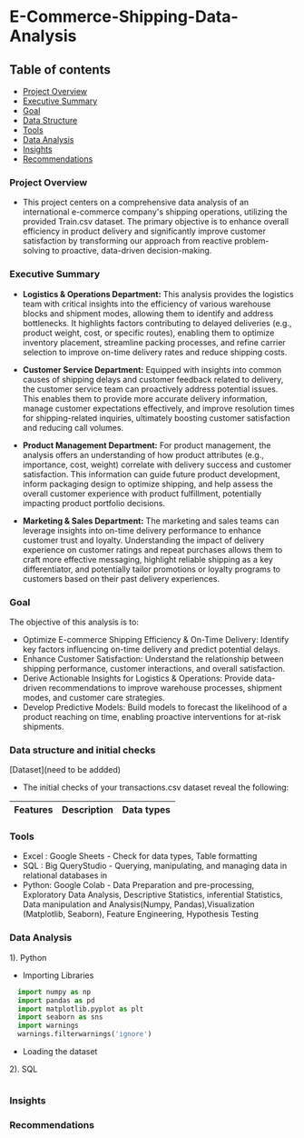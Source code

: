 # E-Commerce-Shipping-Data-Analysis

## Table of contents
- [Project Overview](#project-overview)
- [Executive Summary](#executive-summary)
- [Goal](goal)
- [Data Structure](data-structure)
- [Tools](tools)
- [Data Analysis](#data-analysis)
- [Insights](insights)
- [Recommendations](recommendations)

### Project Overview
- This project centers on a comprehensive data analysis of an international e-commerce company's shipping operations, utilizing the provided Train.csv dataset. The primary objective is to enhance overall efficiency in product delivery and significantly improve customer satisfaction by transforming our approach from reactive problem-solving to proactive, data-driven decision-making. 

### Executive Summary

- **Logistics & Operations Department:** This analysis provides the logistics team with critical insights into the efficiency of various warehouse blocks and shipment modes, allowing them to identify and address bottlenecks. It highlights factors contributing to delayed deliveries (e.g., product weight, cost, or specific routes), enabling them to optimize inventory placement, streamline packing processes, and refine carrier selection to improve on-time delivery rates and reduce shipping costs.

- **Customer Service Department:** Equipped with insights into common causes of shipping delays and customer feedback related to delivery, the customer service team can proactively address potential issues. This enables them to provide more accurate delivery information, manage customer expectations effectively, and improve resolution times for shipping-related inquiries, ultimately boosting customer satisfaction and reducing call volumes.

- **Product Management Department:** For product management, the analysis offers an understanding of how product attributes (e.g., importance, cost, weight) correlate with delivery success and customer satisfaction. This information can guide future product development, inform packaging design to optimize shipping, and help assess the overall customer experience with product fulfillment, potentially impacting product portfolio decisions.

- **Marketing & Sales Department:** The marketing and sales teams can leverage insights into on-time delivery performance to enhance customer trust and loyalty. Understanding the impact of delivery experience on customer ratings and repeat purchases allows them to craft more effective messaging, highlight reliable shipping as a key differentiator, and potentially tailor promotions or loyalty programs to customers based on their past delivery experiences.

### Goal
The objective of this analysis is to:
- Optimize E-commerce Shipping Efficiency & On-Time Delivery: Identify key factors influencing on-time delivery and predict potential delays.
- Enhance Customer Satisfaction: Understand the relationship between shipping performance, customer interactions, and overall satisfaction.
- Derive Actionable Insights for Logistics & Operations: Provide data-driven recommendations to improve warehouse processes, shipment modes, and customer care strategies.
- Develop Predictive Models: Build models to forecast the likelihood of a product reaching on time, enabling proactive interventions for at-risk shipments.

### Data structure and initial checks
[Dataset](need to be addded)

 - The initial checks of your transactions.csv dataset reveal the following:

| Features | Description | Data types |
| -------- | -------- | -------- | 



### Tools
- Excel : Google Sheets - Check for data types, Table formatting
- SQL : Big QueryStudio - Querying, manipulating, and managing data in relational databases in 
- Python: Google Colab - Data Preparation and pre-processing, Exploratory Data Analysis, Descriptive Statistics, inferential Statistics, Data manipulation and Analysis(Numpy, Pandas),Visualization (Matplotlib, Seaborn), Feature Engineering, Hypothesis Testing
  
### Data Analysis
1). Python

- Importing Libraries
``` python
  import numpy as np
  import pandas as pd
  import matplotlib.pyplot as plt
  import seaborn as sns
  import warnings
  warnings.filterwarnings('ignore')
```
- Loading the dataset

2). SQL

``` sql

```


### Insights


### Recommendations

